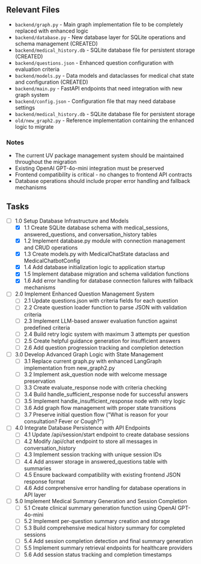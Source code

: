 ## Relevant Files

- `backend/graph.py` - Main graph implementation file to be completely replaced with enhanced logic
- `backend/database.py` - New database layer for SQLite operations and schema management (CREATED)
- `backend/medical_history.db` - SQLite database file for persistent storage (CREATED)
- `backend/questions.json` - Enhanced question configuration with evaluation criteria
- `backend/models.py` - Data models and dataclasses for medical chat state and configuration (CREATED)
- `backend/main.py` - FastAPI endpoints that need integration with new graph system
- `backend/config.json` - Configuration file that may need database settings
- `backend/medical_history.db` - SQLite database file for persistent storage
- `old/new_graph2.py` - Reference implementation containing the enhanced logic to migrate

### Notes

- The current UV package management system should be maintained throughout the migration
- Existing OpenAI GPT-4o-mini integration must be preserved
- Frontend compatibility is critical - no changes to frontend API contracts
- Database operations should include proper error handling and fallback mechanisms

## Tasks

- [ ] 1.0 Setup Database Infrastructure and Models
  - [x] 1.1 Create SQLite database schema with medical_sessions, answered_questions, and conversation_history tables
  - [x] 1.2 Implement database.py module with connection management and CRUD operations
  - [x] 1.3 Create models.py with MedicalChatState dataclass and MedicalChatbotConfig
  - [x] 1.4 Add database initialization logic to application startup
  - [x] 1.5 Implement database migration and schema validation functions
  - [x] 1.6 Add error handling for database connection failures with fallback mechanisms

- [ ] 2.0 Implement Enhanced Question Management System
  - [ ] 2.1 Update questions.json with criteria fields for each question
  - [ ] 2.2 Create question loader function to parse JSON with validation criteria
  - [ ] 2.3 Implement LLM-based answer evaluation function against predefined criteria
  - [ ] 2.4 Build retry logic system with maximum 3 attempts per question
  - [ ] 2.5 Create helpful guidance generation for insufficient answers
  - [ ] 2.6 Add question progression tracking and completion detection

- [ ] 3.0 Develop Advanced Graph Logic with State Management
  - [ ] 3.1 Replace current graph.py with enhanced LangGraph implementation from new_graph2.py
  - [ ] 3.2 Implement ask_question node with welcome message preservation
  - [ ] 3.3 Create evaluate_response node with criteria checking
  - [ ] 3.4 Build handle_sufficient_response node for successful answers
  - [ ] 3.5 Implement handle_insufficient_response node with retry logic
  - [ ] 3.6 Add graph flow management with proper state transitions
  - [ ] 3.7 Preserve initial question flow ("What is reason for your consultation? Fever or Cough?")

- [ ] 4.0 Integrate Database Persistence with API Endpoints
  - [ ] 4.1 Update /api/session/start endpoint to create database sessions
  - [ ] 4.2 Modify /api/chat endpoint to store all messages in conversation_history
  - [ ] 4.3 Implement session tracking with unique session IDs
  - [ ] 4.4 Add answer storage in answered_questions table with summaries
  - [ ] 4.5 Ensure backward compatibility with existing frontend JSON response format
  - [ ] 4.6 Add comprehensive error handling for database operations in API layer

- [ ] 5.0 Implement Medical Summary Generation and Session Completion
  - [ ] 5.1 Create clinical summary generation function using OpenAI GPT-4o-mini
  - [ ] 5.2 Implement per-question summary creation and storage
  - [ ] 5.3 Build comprehensive medical history summary for completed sessions
  - [ ] 5.4 Add session completion detection and final summary generation
  - [ ] 5.5 Implement summary retrieval endpoints for healthcare providers
  - [ ] 5.6 Add session status tracking and completion timestamps 